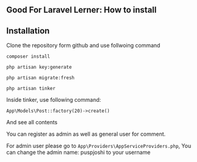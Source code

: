 <p align="center"><h2>Good For Laravel Lerner: How to install</h2></p>


## Installation

Clone the repository form github and use follwoing command

` composer install `

` php artisan key:generate `

` php artisan migrate:fresh `

` php artisan tinker `

Inside tinker, use following command:

` App\Models\Post::factory(20)->create() `

And see all contents

You can register as admin as well as general user for comment.

For admin user please go to ` App\Providers\AppServiceProviders.php `, You can change the admin name: puspjoshi to your username

